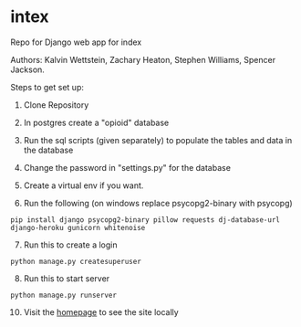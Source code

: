 # intex
Repo for Django web app for index

Authors: Kalvin Wettstein, Zachary Heaton, Stephen Williams, Spencer Jackson.

Steps to get set up:

1. Clone Repository
3. In postgres create a "opioid" database
5. Run the sql scripts (given separately) to populate the tables and data in the database
4. Change the password in "settings.py" for the database

5. Create a virtual env if you want.
6. Run the following (on windows replace psycopg2-binary with psycopg)
```
pip install django psycopg2-binary pillow requests dj-database-url django-heroku gunicorn whitenoise
```
7. Run this to create a login
```
python manage.py createsuperuser
```
8. Run this to start server
```
python manage.py runserver
```
10. Visit the [homepage](localhost:8000) to see the site locally

